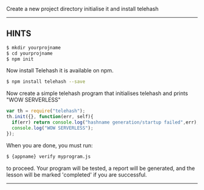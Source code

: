 Create a new project directory initialise it and install telehash

----------------------------------------------------------------------

## HINTS

```sh
$ mkdir yourprojname
$ cd yourprojname
$ npm init
```

Now install Telehash it is available on npm. 

```sh 
$ npm install telehash --save
```

Now create a simple telehash program that initialises telehash and prints "WOW SERVERLESS"

```js
var th = require("telehash");
th.init({}, function(err, self){
  if(err) return console.log("hashname generation/startup failed",err);
  console.log("WOW SERVERLESS");
});
```

When you are done, you must run:

```sh
$ {appname} verify myprogram.js
```

to proceed. Your program will be tested, a report will be generated, and the lesson will be marked 'completed' if you are successful.

----------------------------------------------------------------------
